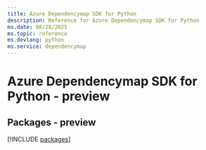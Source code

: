 ```yaml
---
title: Azure Dependencymap SDK for Python
description: Reference for Azure Dependencymap SDK for Python
ms.date: 08/28/2025
ms.topic: reference
ms.devlang: python
ms.service: dependencymap
---
```

# Azure Dependencymap SDK for Python - preview
## Packages - preview
[!INCLUDE [packages](dependencymap-index.md)]